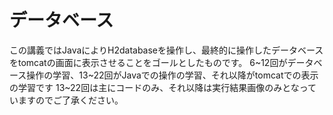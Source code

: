 # データベース
この講義ではJavaによりH2databaseを操作し、最終的に操作したデータベースをtomcatの画面に表示させることをゴールとしたものです。
6~12回がデータベース操作の学習、13~22回がJavaでの操作の学習、それ以降がtomcatでの表示の学習です
13~22回は主にコードのみ、それ以降は実行結果画像のみとなっていますのでご了承ください。
